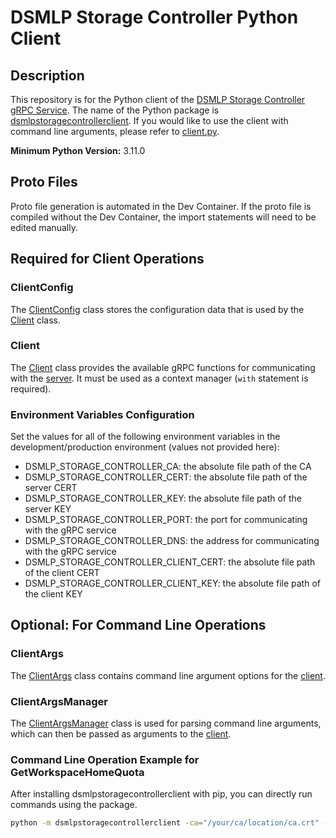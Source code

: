 # DSMLP Storage Controller Python Client

## Description

This repository is for the Python client of the <a href="https://github.com/ucsd-ets/dsmlpstoragecontroller" target="_blank">DSMLP Storage Controller gRPC Service</a>. The name of the Python package is [dsmlpstoragecontrollerclient](https://github.com/ucsd-ets/dsmlpstoragecontroller-pyclient/tree/main/src/dsmlpstoragecontrollerclient). If you would like to use the client with command line arguments, please refer to [client.py](https://github.com/ucsd-ets/dsmlpstoragecontroller-pyclient/blob/main/src/dsmlpstoragecontrollerclient/client.py).

**Minimum Python Version:** 3.11.0

## Proto Files

Proto file generation is automated in the Dev Container. If the proto file is compiled without the Dev Container, the import statements will need to be edited manually.

## Required for Client Operations

### ClientConfig

The [ClientConfig](https://github.com/ucsd-ets/dsmlpstoragecontroller-pyclient/blob/main/src/dsmlpstoragecontrollerclient/clientconfig.py) class stores the configuration data that is used by the [Client](#client) class.

### Client

The [Client](https://github.com/ucsd-ets/dsmlpstoragecontroller-pyclient/blob/main/src/dsmlpstoragecontrollerclient/client.py) class provides the available gRPC functions for communicating with the <a href="https://github.com/ucsd-ets/dsmlpstoragecontroller" target="_blank">server</a>. It must be used as a context manager (`with` statement is required).

### Environment Variables Configuration

Set the values for all of the following environment variables in the development/production environment (values not provided here):
- DSMLP_STORAGE_CONTROLLER_CA: the absolute file path of the CA
- DSMLP_STORAGE_CONTROLLER_CERT: the absolute file path of the server CERT
- DSMLP_STORAGE_CONTROLLER_KEY: the absolute file path of the server KEY
- DSMLP_STORAGE_CONTROLLER_PORT: the port for communicating with the gRPC service
- DSMLP_STORAGE_CONTROLLER_DNS: the address for communicating with the gRPC service
- DSMLP_STORAGE_CONTROLLER_CLIENT_CERT: the absolute file path of the client CERT
- DSMLP_STORAGE_CONTROLLER_CLIENT_KEY: the absolute file path of the client KEY

## Optional: For Command Line Operations

### ClientArgs

The [ClientArgs](https://github.com/ucsd-ets/dsmlpstoragecontroller-pyclient/blob/main/src/dsmlpstoragecontrollerclient/clientargs.py) class contains command line argument options for the [client](#client).

### ClientArgsManager

The [ClientArgsManager](https://github.com/ucsd-ets/dsmlpstoragecontroller-pyclient/blob/main/src/dsmlpstoragecontrollerclient/clientargsmanager.py) class is used for parsing command line arguments, which can then be passed as arguments to the [client](#client).

### Command Line Operation Example for GetWorkspaceHomeQuota

After installing dsmlpstoragecontrollerclient with pip, you can directly run commands using the package.
```bash
python -m dsmlpstoragecontrollerclient -ca="/your/ca/location/ca.crt" -cert="/your/cert/location/$DNS-client.crt" -key="/your/key/location/$DNS-client.key" -port=9092 -address="$DNS" -request="GetWorkspaceHomeQuota" -uid=12 -workspace_name="testing"
```